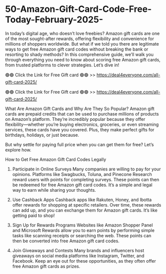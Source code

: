 # 50-Amazon-Gift-Card-Code-Free-Today-February-2025-
In today’s digital age, who doesn’t love freebies? Amazon gift cards are one of the most sought-after rewards, offering flexibility and convenience for millions of shoppers worldwide. But what if we told you there are legitimate ways to get free Amazon gift card codes without breaking the bank or resorting to shady methods? In this comprehensive guide, we’ll walk you through everything you need to know about scoring free Amazon gift cards, from trusted platforms to clever strategies. Let’s dive in!

🟢🟢 Click the Link for Free Gift card 🟢🟢 >> https://deal4everyone.com/all-gift-card-2025/

🟢🟢 Click the Link for Free Gift card 🟢🟢 >> https://deal4everyone.com/all-gift-card-2025/

What Are Amazon Gift Cards and Why Are They So Popular?
Amazon gift cards are prepaid credits that can be used to purchase millions of products on Amazon’s platform. They’re incredibly popular because they offer flexibility—whether you’re buying electronics, groceries, or even streaming services, these cards have you covered. Plus, they make perfect gifts for birthdays, holidays, or just because.

But why settle for paying full price when you can get them for free? Let’s explore how.

How to Get Free Amazon Gift Card Codes Legally
1. Participate in Online Surveys
Many companies are willing to pay for your opinions. Platforms like Swagbucks, Toluna, and Pinecone Research reward users with points for completing surveys. These points can then be redeemed for free Amazon gift card codes. It’s a simple and legal way to earn while sharing your thoughts.

2. Use Cashback Apps
Cashback apps like Rakuten, Honey, and Ibotta offer rewards for shopping at specific retailers. Over time, these rewards can add up, and you can exchange them for Amazon gift cards. It’s like getting paid to shop!

3. Sign Up for Rewards Programs
Websites like Amazon Shopper Panel and Microsoft Rewards allow you to earn points by performing simple tasks like scanning receipts or searching the web. These points can then be converted into free Amazon gift card codes.

4. Join Giveaways and Contests
Many brands and influencers host giveaways on social media platforms like Instagram, Twitter, and Facebook. Keep an eye out for these opportunities, as they often offer free Amazon gift cards as prizes.

